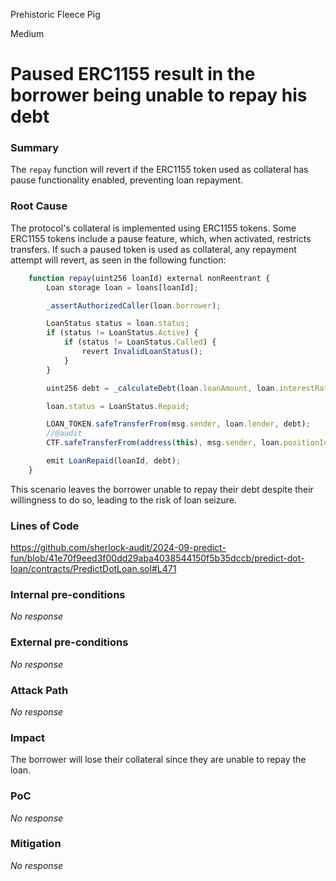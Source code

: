 Prehistoric Fleece Pig

Medium

# Paused ERC1155 result in the borrower being unable to repay his debt

### Summary
The `repay` function will revert if the ERC1155 token used as collateral has pause functionality enabled, preventing loan repayment.
### Root Cause
The protocol's collateral is implemented using ERC1155 tokens. Some ERC1155 tokens include a pause feature, which, when activated, restricts transfers. If such a paused token is used as collateral, any repayment attempt will revert, as seen in the following function:
```js
    function repay(uint256 loanId) external nonReentrant {
        Loan storage loan = loans[loanId];

        _assertAuthorizedCaller(loan.borrower);

        LoanStatus status = loan.status;
        if (status != LoanStatus.Active) {
            if (status != LoanStatus.Called) {
                revert InvalidLoanStatus();
            }
        }

        uint256 debt = _calculateDebt(loan.loanAmount, loan.interestRatePerSecond, _calculateLoanTimeElapsed(loan));

        loan.status = LoanStatus.Repaid;

        LOAN_TOKEN.safeTransferFrom(msg.sender, loan.lender, debt);
        //@audit
        CTF.safeTransferFrom(address(this), msg.sender, loan.positionId, loan.collateralAmount, "");

        emit LoanRepaid(loanId, debt);
    }
```
This scenario leaves the borrower unable to repay their debt despite their willingness to do so, leading to the risk of loan seizure.

### Lines of Code 
https://github.com/sherlock-audit/2024-09-predict-fun/blob/41e70f9eed3f00dd29aba4038544150f5b35dccb/predict-dot-loan/contracts/PredictDotLoan.sol#L471
### Internal pre-conditions

_No response_

### External pre-conditions

_No response_

### Attack Path

_No response_

### Impact
The borrower will lose their collateral since they are unable to repay the loan.

### PoC

_No response_

### Mitigation

_No response_